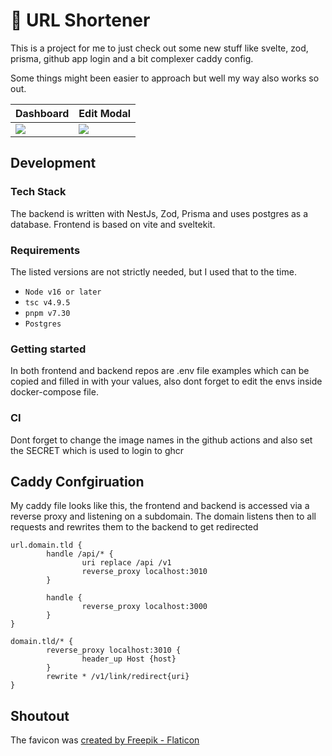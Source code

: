 # 🔗 URL Shortener
This is a project for me to just check out some new stuff like svelte, zod, prisma, github app login and a bit complexer caddy config.

Some things might been easier to approach but well my way also works so out.

| Dashboard | Edit Modal |
| ----- | ----- |
| ![](https://url-shortener.pscl.dev/dashboard.png) | ![](https://url-shortener.pscl.dev/modal.png) |2

## Development 
### Tech Stack
The backend is written with NestJs, Zod, Prisma and uses postgres as a database. Frontend is based on vite and sveltekit.

### Requirements
The listed versions are not strictly needed, but I used that to the time.

- `Node v16 or later`
- `tsc v4.9.5`
- `pnpm v7.30`
- `Postgres`

### Getting started
In both frontend and backend repos are .env file examples which can be copied and filled in with your values, also dont forget to edit the envs inside docker-compose file.

### CI
Dont forget to change the image names in the github actions and also set the SECRET which is used to login to ghcr

## Caddy Confgiruation
My caddy file looks like this, the frontend and backend is accessed via a reverse proxy and listening on a subdomain. The domain listens then to all requests and rewrites them to the backend to get redirected

```
url.domain.tld {
        handle /api/* {
                uri replace /api /v1
                reverse_proxy localhost:3010
        }

        handle {
                reverse_proxy localhost:3000
        }
}

domain.tld/* {
        reverse_proxy localhost:3010 {
                header_up Host {host}   
        }
        rewrite * /v1/link/redirect{uri}
}
```

## Shoutout
The favicon was <a href="https://www.flaticon.com/free-icons/link">created by Freepik - Flaticon</a>